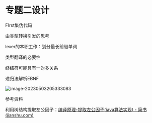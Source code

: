 # 专题二设计

FIrst集伪代码

由类型转换引发的思考

lexer的本职工作：划分最长前缀单词

类型翻译的必要性

终结符可能具有一对多关系

递归法解析EBNF

![image-20230503205333083](D:\CodeBase\C++Prjs\SatoriCompiler\docs\assets\image-20230503205333083.png)


参考资料

利用树结构提取左公因子：[编译原理-提取左公因子(java算法实现) - 简书 (jianshu.com)](https://www.jianshu.com/p/bb4344a8a69d)
